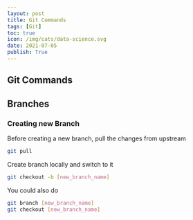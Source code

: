 ```yaml
---
layout: post
title: Git Commands
tags: [Git]
toc: true
icon: /img/cats/data-science.svg
date: 2021-07-05
publish: True
---
```


## Git Commands

## Branches
### Creating new Branch
Before creating a new branch, pull the changes from upstream

```bash
git pull
```

Create branch locally and switch to it

```bash
git checkout -b [new_branch_name]
```

You could also do

```bash
git branch [new_branch_name]
git checkout [new_branch_name]
```